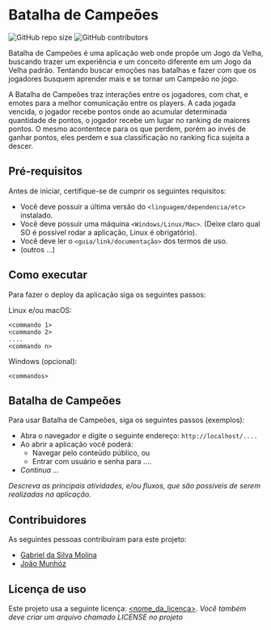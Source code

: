 # Batalha de Campeões 

<!--- Exemplos de badges. Acesse https://shields.io para outras opções. Você pode querer incluir informações de dependencias, build, testes, licença, etc. --->
![GitHub repo size](https://img.shields.io/github/repo-size/hsborges/progweb-template)
![GitHub contributors](https://img.shields.io/github/contributors/hsborges/progweb-template)

Batalha de Campeões é uma aplicação web onde propõe um Jogo da Velha, buscando trazer um experiência e um conceito diferente em um Jogo da Velha padrão. Tentando buscar emoções nas batalhas e fazer com que os jogadores busquem aprender mais e se tornar um Campeão no jogo.

A Batalha de Campeões traz interações entre os jogadores, com chat, e emotes para a melhor comunicação entre os players. A cada jogada vencida, o jogador recebe pontos onde ao acumular determinada quantidade de pontos, o jogador recebe um lugar no ranking de maiores pontos. O mesmo acontentece para os que perdem, porém ao invés de ganhar pontos, eles perdem e sua classificação no ranking fica sujeita a descer. 

## Pré-requisitos

Antes de iniciar, certifique-se de cumprir os seguintes requisitos:
<!--- Estes são alguns exemplos de requisitos. Adicione, duplique e remove como necessário --->
* Você deve possuir a última versão do `<linguagem/dependencia/etc>` instalado.
* Você deve possuir uma máquina `<Windows/Linux/Mac>`. (Deixe claro qual SO é possível rodar a aplicação, Linux é obrigatório).
* Você deve ler o `<guia/link/documentação>` dos termos de uso.
* (outros ...)

## Como executar

Para fazer o deploy da aplicação siga os seguintes passos:

Linux e/ou macOS:
```
<commando 1>
<commando 2>
....
<commando n>
```

Windows (opcional):
```
<commandos>
```

## Batalha de Campeões

Para usar Batalha de Campeões, siga os seguintes passos (exemplos):

* Abra o navegador e digite o seguinte endereço: `http://localhost/....`
* Ao abrir a aplicação você poderá:
  * Navegar pelo conteúdo público, ou
  * Entrar com usuário e senha para ....
* *Continua ...*  

*Descreva as principais atividades, e/ou fluxos, que são possíveis de serem realizadas na aplicação.*

## Contribuidores

As seguintes pessoas contribuiram para este projeto:

* [Gabriel da Silva Molina](https://github.com/gabrielmolinex)
* [João Munhóz](https://github.com/JoaoMunhoz01)



## Licença de uso

<!--- Se não tiver certeza de qual, verifique este site: https://choosealicense.com/--->
Este projeto usa a seguinte licença: [<nome_da_licenca>](<link>).
*Você também deve criar um arquivo chamado LICENSE no projeto*
